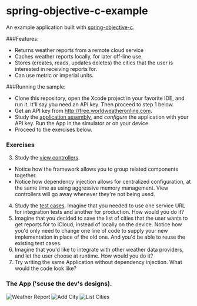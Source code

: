 spring-objective-c-example
==========================

An example application built with <a href ="https://github.com/jasperblues/spring-objective-c">spring-objective-c</a>.

###Features: 

* Returns weather reports from a remote cloud service
* Caches weather reports locally, for later off-line use. 
* Stores (creates, reads, updates deletes) the cities that the user is interested in receiving reports for. 
* Can use metric or imperial units. 

###Running the sample:

* Clone this repository, open the Xcode project in your favorite IDE, and run it. It'll say you need an API key.
Then proceed to step 1 below.
* Get an API key from http://free.worldweatheronline.com. 
* Study the <a href="https://github.com/jasperblues/spring-objective-c-example/blob/master/PocketForecast/Assembly.xml">application assembly</a>, and _configure_ the application with your API key. Run the App in the simulator or on your device. 
* Proceed to the exercises below. 

### Exercises

3. Study the <a href="https://github.com/jasperblues/spring-objective-c-example/blob/master/PocketForecast/ViewControllers.xml">view controllers</a>. 

* Notice how the framework allows you to group related components together. 
* Notice how dependency injection allows for centralized configuration, at the same time as using aggressive memory management. View controllers will go away 
whenever they're not being used. 
4. Study the <a href="https://github.com/jasperblues/spring-objective-c-example/tree/master/PocketForecastTests/Integration">test cases</a>.
Imagine that you needed to use one service URL for integration tests and another for production. How would you do it?
5. Imagine that you decided to save the list of cities that the user wants to get reports for to iCloud, instead of locally on the device. Notice
how you'd only need to change one line of code to supply your new implementation in place of the old one. And you'd be able to reuse the existing test cases. 
6. Imagine that you'd like to integrate with other weather data providers, and let the user choose at runtime.  How would you do it? 
7. Try writing the same Application without dependency injection. What would the code look like? 


### The App ('scuse the dev's designs). 

![Weather Report](http://www.appsquick.ly/weather-report.png)
![Add City](http://www.appsquick.ly/add-city.png)
![List Cities](http://www.appsquick.ly/cities-list.png)

